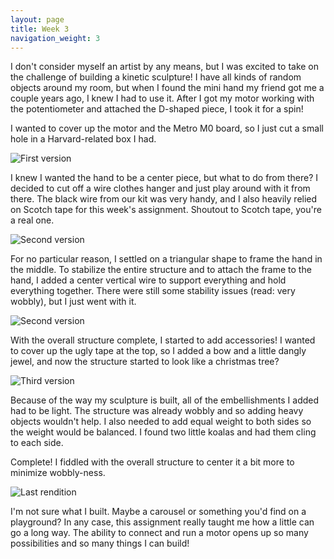 ```yaml
---
layout: page
title: Week 3
navigation_weight: 3
---
```


I don't consider myself an artist by any means, but I was excited to take on the challenge of building a kinetic sculpture! I have all kinds of random objects around my room, but when I found the mini hand my friend got me a couple years ago, I knew I had to use it. After I got my motor working with the potentiometer and attached the D-shaped piece, I took it for a spin!

I wanted to cover up the motor and the Metro M0 board, so I just cut a small hole in a Harvard-related box I had.

![First version](assets/hand.gif)

I knew I wanted the hand to be a center piece, but what to do from there? I decided to cut off a wire clothes hanger and just play around with it from there. The black wire from our kit was very handy, and I also heavily relied on Scotch tape for this week's assignment. Shoutout to Scotch tape, you're a real one.

![Second version](assets/frame-construct.png)

For no particular reason, I settled on a triangular shape to frame the hand in the middle. To stabilize the entire structure and to attach the frame to the hand, I added a center vertical wire to support everything and hold everything together. There were still some stability issues (read: very wobbly), but I just went with it.

![Second version](assets/hand-wobbly.gif)

With the overall structure complete, I started to add accessories! I wanted to cover up the ugly tape at the top, so I added a bow and a little dangly jewel, and now the structure started to look like a christmas tree?

![Third version](assets/hand-frame.gif)

Because of the way my sculpture is built, all of the embellishments I added had to be light. The structure was already wobbly and so adding heavy objects wouldn't help. I also needed to add equal weight to both sides so the weight would be balanced. I found two little koalas and had them cling to each side.

Complete! I fiddled with the overall structure to center it a bit more to minimize wobbly-ness. 

![Last rendition](assets/carousel.gif)

I'm not sure what I built. Maybe a carousel or something you'd find on a playground? In any case, this assignment really taught me how a little can go a long way. The ability to connect and run a motor opens up so many possibilities and so many things I can build!